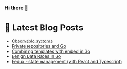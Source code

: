 ### Hi there 👋



# 📩 Latest Blog Posts 
<!-- BLOG-POST-LIST:START -->
- [Observable systems](http://shanehowearth.com/observable-systems)
- [Private repositories and Go](http://shanehowearth.com/private-repositories-and-go)
- [Combining templates with embed in Go](http://shanehowearth.com/combining-templates-with-embed-in-go)
- [Benign Data Races in Go](http://shanehowearth.com/benign-data-races-in-go)
- [Redux - state management &lpar;with React and Typescript&rpar;](http://shanehowearth.com/redux-state-management-with-react-and-typescript)
<!-- BLOG-POST-LIST:END -->
